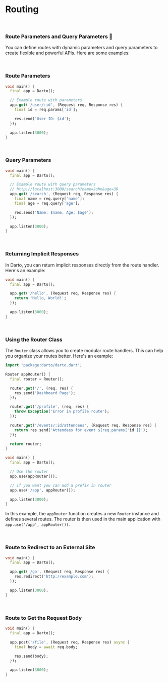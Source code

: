 # Routing

<br />

### Route Parameters and Query Parameters 📝

You can define routes with dynamic parameters and query parameters to create flexible and powerful APIs. Here are some examples:

<br />

### Route Parameters

```dart
void main() {
  final app = Darto();

  // Example route with parameters
  app.get('/user/:id', (Request req, Response res) {
    final id = req.params['id'];

    res.send('User ID: $id');
  });

  app.listen(3000);
}
```

<br />

### Query Parameters

```dart
void main() {
  final app = Darto();

  // Example route with query parameters
  // http://localhost:3000/search?name=John&age=30
  app.get('/search', (Request req, Response res) {
    final name = req.query['name'];
    final age = req.query['age'];

    res.send('Name: $name, Age: $age');
  });

  app.listen(3000);
}
```

<br />

### Returning Implicit Responses

In Darto, you can return implicit responses directly from the route handler. Here's an example:

```dart
void main() {
  final app = Darto();

  app.get('/hello', (Request req, Response res) {
    return 'Hello, World!';
  });

  app.listen(3000);
}
```

<br />

### Using the Router Class

The `Router` class allows you to create modular route handlers. This can help you organize your routes better. Here's an example:

```dart
import 'package:darto/darto.dart';

Router appRouter() {
  final router = Router();

  router.get('/', (req, res) {
    res.send('Dashboard Page');
  });

  router.get('/profile', (req, res) {
    throw Exception('Error in profile route');
  });

  router.get('/events/:id/attendees', (Request req, Response res) {
    return res.send('Attendees for event ${req.params['id']}');
  });

  return router;
}

void main() {
  final app = Darto();

  // Use the router
  app.use(appRouter());

  // If you want you can add a prefix in router
  app.use('/app', appRouter());

  app.listen(3000);
}
```

In this example, the `appRouter` function creates a new `Router` instance and defines several routes. The router is then used in the main application with `app.use('/app', appRouter())`.

<br />

### Route to Redirect to an External Site

```dart
void main() {
  final app = Darto();

  app.get('/go', (Request req, Response res) {
    res.redirect('http://example.com');
  });

  app.listen(3000);
}
```

<br />

### Route to Get the Request Body

```dart
void main() {
  final app = Darto();

  app.post('/file', (Request req, Response res) async {
    final body = await req.body;

    res.send(body);
  });

  app.listen(3000);
}
```
